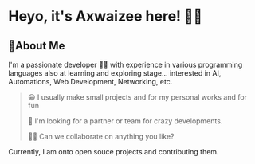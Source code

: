 # Heyo, it's Axwaizee here! 🧑‍💻

## 🧬About Me

I'm a passionate developer 👩‍💻 with experience in various programming languages also at learning and exploring stage... interested in AI, Automations, Web Development, Networking, etc. 

> 😁 I usually make small projects and for my personal works and for fun
>
> 🤔 I'm looking for a partner or team for crazy developments.
>
> 👯‍♀️ Can we collaborate on anything you like?

Currently, I am onto open souce projects and contributing them. 